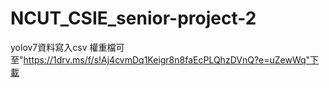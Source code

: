 # NCUT_CSIE_senior-project-2
yolov7資料寫入csv
權重檔可至"https://1drv.ms/f/s!Aj4cvmDq1Keigr8n8faEcPLQhzDVnQ?e=uZewWq"下載
